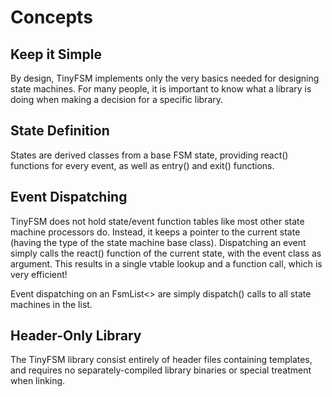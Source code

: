 Concepts
========

Keep it Simple
--------------

By design, TinyFSM implements only the very basics needed for
designing state machines. For many people, it is important to know
what a library is doing when making a decision for a specific library.


State Definition
----------------

States are derived classes from a base FSM state, providing react()
functions for every event, as well as entry() and exit() functions.


Event Dispatching
-----------------

TinyFSM does not hold state/event function tables like most other
state machine processors do. Instead, it keeps a pointer to the
current state (having the type of the state machine base
class). Dispatching an event simply calls the react() function of the
current state, with the event class as argument. This results in a
single vtable lookup and a function call, which is very efficient!

Event dispatching on an FsmList<> are simply dispatch() calls to all
state machines in the list.


Header-Only Library
-------------------

The TinyFSM library consist entirely of header files containing
templates, and requires no separately-compiled library binaries or
special treatment when linking.
